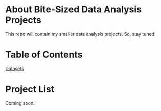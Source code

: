 About Bite-Sized Data Analysis Projects
=======================================

This repo will contain my smaller data analysis projects. So, stay tuned!


Table of Contents
=================

[Datasets](/datasets)

Project List
============

Coming soon!